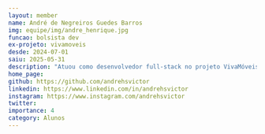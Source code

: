 ```yaml
---
layout: member
name: André de Negreiros Guedes Barros
img: equipe/img/andre_henrique.jpg
funcao: bolsista dev
ex-projeto: vivamoveis
desde: 2024-07-01
saiu: 2025-05-31
description: "Atuou como desenvolvedor full-stack no projeto VivaMóveis.com"
home_page: 
github: https://github.com/andrehsvictor
linkedin: https://www.linkedin.com/in/andrehsvictor
instagram: https://www.instagram.com/andrehsvictor
twitter: 
importance: 4
category: Alunos
---
```

